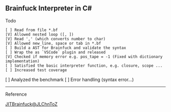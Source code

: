 ## Brainfuck Interpreter in C#
	
Todo

	[ ] Read from file *.bf
	[V] Allowed nested loop ([, ])
	[V] Read ',' (which converts number to char)
	[V] Allowed new_line, space or tab in *.bf
	[ ] Build a AST for Brainfuck and validate the syntax
	[ ] Wrap the as `VSCode` plugin and released
	[V] Checked if memory error e.g. pos_tape = -1 (Fixed with dictionary implementation)
	[ ] Satisfied the basic interpreter function, e.g. closure, scope ...
	[ ] Increased test coverage
  [ ] Analyzed the benchmark
  [ ] Error handling (syntax error...)


--- 


Reference

[JITBrainfuck@JLChnToZ](https://github.com/JLChnToZ/JITBrainfuck)
